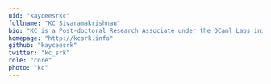 ```yaml
---
uid: "kayceesrkc"
fullname: "KC Sivaramakrishnan"
bio: "KC is a Post-doctoral Research Associate under the OCaml Labs initiative at the University of Cambridge Computer Lab, an [1851 Research Fellow](https://www.royalcommission1851.org/awards/) and a [Research Fellow at Darwin College](https://www.darwin.cam.ac.uk/), Cambridge."
homepage: "http://kcsrk.info"
github: "kayceesrk"
twitter: "kc_srk"
role: "core"
photo: "kc"
---
```

